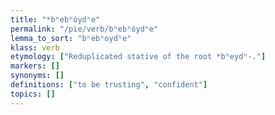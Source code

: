 ```yaml
---
title: "*bʰebʰóydʰe"
permalink: "/pie/verb/bʰebʰóydʰe"
lemma_to_sort: "bʰebʰoydʰe"
klass: verb
etymology: ["Reduplicated stative of the root *bʰeydʰ-."]
markers: []
synonyms: []
definitions: ["to be trusting", "confident"]
topics: []
---
```

